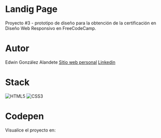 # Landig Page
Proyecto #3 - prototipo de diseño para la obtención de la certificación en Diseño Web Responsivo en FreeCodeCamp.

# Autor
Edwin González Alandete
<a target="_blank" href="https://alandette.com">Sitio web personal</a>
<a target="_blank" href="https://co.linkedin.com/in/alandette">Linkedin</a>

# Stack
![HTML5](https://img.shields.io/badge/html5-%23E34F26.svg?style=for-the-badge&logo=html5&logoColor=white)
![CSS3](https://img.shields.io/badge/css3-%231572B6.svg?style=for-the-badge&logo=css3&logoColor=white)

# Codepen
Visualice el proyecto en: 
